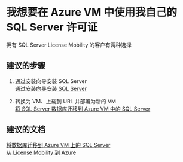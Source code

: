 <properties
    pageTitle="我想要在 Azure VM 中使用我自己的 SQL Server 许可证"
    description="我想要在 Azure VM 中使用我自己的 SQL Server 许可证"
    service="microsoft.classiccompute"
    resource="virtualmachines"
    authors="michco"
    displayOrder="28"
    selfHelpType="resource"
    supportTopicIds=""
    resourceTags="WindowsSQL"
    productPesIds="14749"
    cloudEnvironments="public"
/>
    

# 我想要在 Azure VM 中使用我自己的 SQL Server 许可证
拥有 SQL Server License Mobility 的客户有两种选择

## **建议的步骤**
1. 通过安装向导安装 SQL Server<br>
[通过安装向导安装 SQL Server](https://msdn.microsoft.com/library/ms143219(v=sql.120).aspx)

2. 转换为 VM、上载到 URL 并部署为新的 VM<br>
[将 SQL Server 数据库迁移到 Azure VM 中的 SQL Server](https://azure.microsoft.com/documentation/articles/virtual-machines-windows-migrate-sql/#convert-to-vm-and-upload-to-url-and-deploy-as-new-vm)

## **建议的文档**
[将数据库迁移到 Azure VM 上的 SQL Server](https://azure.microsoft.com/documentation/articles/virtual-machines-windows-migrate-sql/)<br>
[从 License Mobility 到 Azure](https://azure.microsoft.com/pricing/license-mobility/)


<!--HONumber=Jul16_HO3-->


